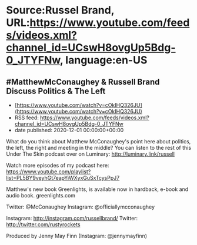 # Source:Russel Brand, URL:https://www.youtube.com/feeds/videos.xml?channel_id=UCswH8ovgUp5Bdg-0_JTYFNw, language:en-US

## #MatthewMcConaughey & Russell Brand Discuss Politics & The Left
 - [https://www.youtube.com/watch?v=cOkIHQ326JU](https://www.youtube.com/watch?v=cOkIHQ326JU)
 - RSS feed: https://www.youtube.com/feeds/videos.xml?channel_id=UCswH8ovgUp5Bdg-0_JTYFNw
 - date published: 2020-12-01 00:00:00+00:00

What do you think about Matthew McConaughey's point here about politics, the left, the right and meeting in the middle? You can listen to the rest of this Under The Skin podcast over on Luminary: http://luminary.link/russell

Watch more episodes of my podcast here: https://www.youtube.com/playlist?list=PL5BY9veyhGt7eapYiWXyxGuSxTcysPpJ7

Matthew's new book Greenlights, is available now in hardback, e-book and audio book.
greenlights.com 

Twitter: @McConaughey
Instagram: @officiallymcconaughey

Instagram: http://instagram.com/russellbrand/
Twitter: http://twitter.com/rustyrockets

Produced by Jenny May Finn (Instagram: @jennymayfinn)


